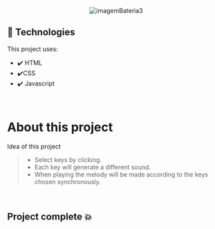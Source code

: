 <div align="center">

![imagemBateria3](https://user-images.githubusercontent.com/83568294/131061236-d7d06612-1f89-46e0-8f5b-49b5773364b8.png)

</div>

 ## 🚀 Technologies
 This project uses:
 
 - ✔️ HTML
 - ✔️CSS
 - ✔️ Javascript
 
 
 </br>

  # About this project
  
   Idea of this project

   > - Select keys by clicking.
   > - Each key will generate a different sound.
   > - When playing the melody will be made according to the keys chosen synchronously.
   
 
  <br>

## Project complete 💥
  















